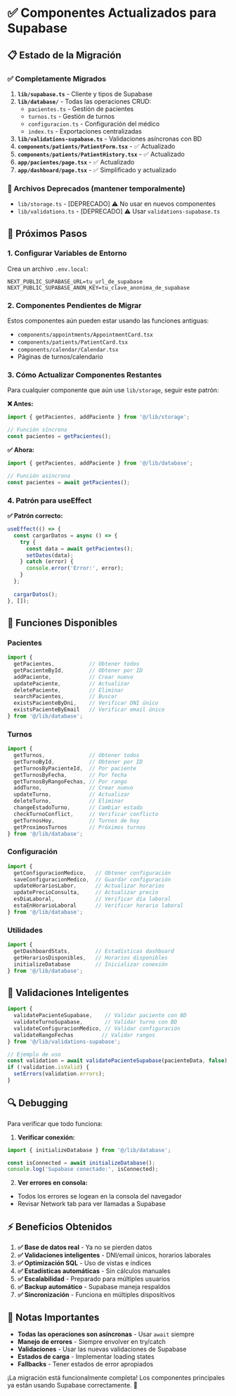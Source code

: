 # ✅ Componentes Actualizados para Supabase

## 📋 Estado de la Migración

### ✅ Completamente Migrados

1. **`lib/supabase.ts`** - Cliente y tipos de Supabase
2. **`lib/database/`** - Todas las operaciones CRUD:
   - `pacientes.ts` - Gestión de pacientes
   - `turnos.ts` - Gestión de turnos  
   - `configuracion.ts` - Configuración del médico
   - `index.ts` - Exportaciones centralizadas
3. **`lib/validations-supabase.ts`** - Validaciones asíncronas con BD
4. **`components/patients/PatientForm.tsx`** - ✅ Actualizado
5. **`components/patients/PatientHistory.tsx`** - ✅ Actualizado
6. **`app/pacientes/page.tsx`** - ✅ Actualizado
7. **`app/dashboard/page.tsx`** - ✅ Simplificado y actualizado

### 🔄 Archivos Deprecados (mantener temporalmente)

- `lib/storage.ts` - [DEPRECADO] ⚠️ No usar en nuevos componentes
- `lib/validations.ts` - [DEPRECADO] ⚠️ Usar `validations-supabase.ts`

## 🚀 Próximos Pasos

### 1. Configurar Variables de Entorno

Crea un archivo `.env.local`:

```env
NEXT_PUBLIC_SUPABASE_URL=tu_url_de_supabase
NEXT_PUBLIC_SUPABASE_ANON_KEY=tu_clave_anonima_de_supabase
```

### 2. Componentes Pendientes de Migrar

Estos componentes aún pueden estar usando las funciones antiguas:

- `components/appointments/AppointmentCard.tsx`
- `components/patients/PatientCard.tsx`
- `components/calendar/Calendar.tsx`
- Páginas de turnos/calendario

### 3. Cómo Actualizar Componentes Restantes

Para cualquier componente que aún use `lib/storage`, seguir este patrón:

**❌ Antes:**
```typescript
import { getPacientes, addPaciente } from '@/lib/storage';

// Función síncrona
const pacientes = getPacientes();
```

**✅ Ahora:**
```typescript
import { getPacientes, addPaciente } from '@/lib/database';

// Función asíncrona
const pacientes = await getPacientes();
```

### 4. Patrón para useEffect

**✅ Patrón correcto:**
```typescript
useEffect(() => {
  const cargarDatos = async () => {
    try {
      const data = await getPacientes();
      setDatos(data);
    } catch (error) {
      console.error('Error:', error);
    }
  };
  
  cargarDatos();
}, []);
```

## 🔧 Funciones Disponibles

### Pacientes
```typescript
import { 
  getPacientes,           // Obtener todos
  getPacienteById,        // Obtener por ID
  addPaciente,            // Crear nuevo
  updatePaciente,         // Actualizar
  deletePaciente,         // Eliminar
  searchPacientes,        // Buscar
  existsPacienteByDni,    // Verificar DNI único
  existsPacienteByEmail   // Verificar email único
} from '@/lib/database';
```

### Turnos
```typescript
import { 
  getTurnos,              // Obtener todos
  getTurnoById,           // Obtener por ID
  getTurnosByPacienteId,  // Por paciente
  getTurnosByFecha,       // Por fecha
  getTurnosByRangoFechas, // Por rango
  addTurno,               // Crear nuevo
  updateTurno,            // Actualizar
  deleteTurno,            // Eliminar
  changeEstadoTurno,      // Cambiar estado
  checkTurnoConflict,     // Verificar conflicto
  getTurnosHoy,           // Turnos de hoy
  getProximosTurnos       // Próximos turnos
} from '@/lib/database';
```

### Configuración
```typescript
import { 
  getConfiguracionMedico,   // Obtener configuración
  saveConfiguracionMedico,  // Guardar configuración
  updateHorariosLabor,      // Actualizar horarios
  updatePrecioConsulta,     // Actualizar precio
  esDiaLaboral,             // Verificar día laboral
  estaEnHorarioLaboral      // Verificar horario laboral
} from '@/lib/database';
```

### Utilidades
```typescript
import { 
  getDashboardStats,        // Estadísticas dashboard
  getHorariosDisponibles,   // Horarios disponibles
  initializeDatabase        // Inicializar conexión
} from '@/lib/database';
```

## 🎯 Validaciones Inteligentes

```typescript
import { 
  validatePacienteSupabase,    // Validar paciente con BD
  validateTurnoSupabase,       // Validar turno con BD
  validateConfiguracionMedico, // Validar configuración
  validateRangoFechas         // Validar rangos
} from '@/lib/validations-supabase';

// Ejemplo de uso
const validation = await validatePacienteSupabase(pacienteData, false);
if (!validation.isValid) {
  setErrors(validation.errors);
}
```

## 🔍 Debugging

Para verificar que todo funciona:

1. **Verificar conexión:**
```typescript
import { initializeDatabase } from '@/lib/database';

const isConnected = await initializeDatabase();
console.log('Supabase conectado:', isConnected);
```

2. **Ver errores en consola:**
- Todos los errores se logean en la consola del navegador
- Revisar Network tab para ver llamadas a Supabase

## ⚡ Beneficios Obtenidos

1. **✅ Base de datos real** - Ya no se pierden datos
2. **✅ Validaciones inteligentes** - DNI/email únicos, horarios laborales
3. **✅ Optimización SQL** - Uso de vistas e índices
4. **✅ Estadísticas automáticas** - Sin cálculos manuales
5. **✅ Escalabilidad** - Preparado para múltiples usuarios
6. **✅ Backup automático** - Supabase maneja respaldos
7. **✅ Sincronización** - Funciona en múltiples dispositivos

## 🚨 Notas Importantes

- **Todas las operaciones son asíncronas** - Usar `await` siempre
- **Manejo de errores** - Siempre envolver en try/catch
- **Validaciones** - Usar las nuevas validaciones de Supabase
- **Estados de carga** - Implementar loading states
- **Fallbacks** - Tener estados de error apropiados

¡La migración está funcionalmente completa! Los componentes principales ya están usando Supabase correctamente. 🎉 